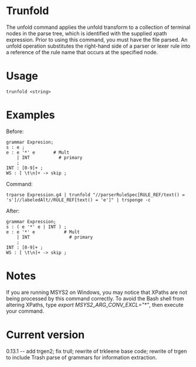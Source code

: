 # Trunfold

The unfold command applies the unfold transform to a collection of terminal nodes
in the parse tree, which is identified with the supplied xpath expression. Prior
to using this command, you must have the file parsed. An unfold operation substitutes
the right-hand side of a parser or lexer rule into a reference of the rule name that
occurs at the specified node.

# Usage

    trunfold <string>

# Examples

Before:

	grammar Expresion;
	s : e ;
	e : e '*' e       # Mult
	    | INT           # primary
	    ;
	INT : [0-9]+ ;
	WS : [ \t\n]+ -> skip ;

Command:

    trparse Expression.g4 | trunfold "//parserRuleSpec[RULE_REF/text() = 's']//labeledAlt//RULE_REF[text() = 'e']" | trsponge -c

After:

	grammar Expression;
	s : ( e '*' e | INT ) ;
	e : e '*' e           # Mult
		| INT               # primary
		;
	INT : [0-9]+ ;
	WS : [ \t\n]+ -> skip ;


# Notes

If you are running MSYS2 on Windows, you may notice that XPaths are not being
processed by this command correctly. To avoid the Bash shell from altering
XPaths, type _export MSYS2_ARG_CONV_EXCL="*"_, then execute your command.

# Current version

0.13.1 -- add trgen2; fix trull; rewrite of trkleene base code; rewrite of trgen to include Trash parse of grammars for information extraction.

